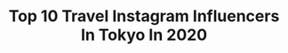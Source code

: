---
title: Top 10 Travel Instagram Influencers In Tokyo In 2020
description: >-
  Find top travel Instagram influencers in Tokyo in 2020. Most popular hashtags: #tokyo #japan #traveltokyo #retrip.
platform: Instagram
profiles:
  - username: "chifan_07"
    fullname: >-
      Chifan
    location: "Japan"
    followers: 6963
    engagement: 545
    commentsToLikes: 0.039173
    id: ck5chuzsfrip40i1148rh4kgs
    verified: false
    hashtags: "#taipei, #couplelife, #inspirationcultmag, #streetphotography"
  - username: "__butterfly67__"
    fullname: >-
      こーさ | Kosa
    location: "Japan"
    followers: 6799
    engagement: 1769
    commentsToLikes: 0.008876
    id: ck8sxm9lahv1j0j78lgvmn18u
    verified: false
    hashtags: "#nature, #awesometravel, #earth, #travel"
  - username: "mousgamee"
    fullname: >-
      Just Mouss' ✌🏽👍🏽
    location: "Japan"
    followers: 2385
    engagement: 869
    commentsToLikes: 0.106283
    id: ck6u3daidx5js0j71wjv4n3kb
    verified: false
    hashtags: "#share, #afro, #challenge, #chopdaily"
  - username: "arielbissett"
    fullname: >-
      Ariel Bissett
    location: "Japan"
    followers: 63646
    engagement: 953
    commentsToLikes: 0.009969
    id: ck1376yexa3hl0i19vwto0bpu
    verified: true
    hashtags: "#merinowool, #bookshelfdesign, #visitjapan, #visittokyo"
  - username: "masashikuramochi"
    fullname: >-
      東京の夜景が好きな人 ᴳⁱᶠᵗ ᶠʳᵒᵐ ᴶᵃᵖᵃⁿ
    location: "Japan"
    followers: 12744
    engagement: 1136
    commentsToLikes: 0.029999
    id: ck5pvjst6i8bg0i115jrscoc1
    verified: false
    hashtags: "#japan, #japanphoto, #discovertokyo, #moonshine"
  - username: "chihiro_in_japan"
    fullname: >-
      Chihiro🇯🇵
    location: "Japan"
    followers: 27236
    engagement: 960
    commentsToLikes: 0.013590
    id: ck0w40updw8dc0i19p9jlmg9n
    verified: false
    hashtags: "#japan, #discoverjapan, #hypebeastjp, #tokyostreets"
  - username: "eatswithkayli"
    fullname: >-
      Kayli | Melbourne Foodie
    location: "Japan"
    followers: 7384
    engagement: 413
    commentsToLikes: 0.124122
    id: ck14joyuslglv0i19r3j5haud
    verified: false
    hashtags: "#stickyrice, #acaibowl, #heartymeal, #mochidonuts"
  - username: "tsubasa_h0215"
    fullname: >-
      つーちゃん🌵🌞
    location: "Japan"
    followers: 39532
    engagement: 92
    commentsToLikes: 0.013036
    id: ck8sy2k4yjicz0j78c9zq12h8
    verified: false
    hashtags: "#anap, #jewelry, #rnail, #rollen"
  - username: "moron_non"
    fullname: >-
      もろんのん
    location: "Japan"
    followers: 81481
    engagement: 150
    commentsToLikes: 0.005949
    id: ck0w1j1ohjl880i191z9t7ug3
    verified: false
    hashtags: "#mrcheesecake, #hironakaayaka, #filmisnotdead, #moronnon"
  - username: "watanabenagisa_"
    fullname: >-
      渡邊渚  Nagisa Watanabe
    location: "Japan"
    followers: 8731
    engagement: 1315
    commentsToLikes: 0.025373
    id: ck8t9ur6ypfir0j78qmbrdk6p
    verified: false
    hashtags: "#fashion, #coat, #2020, #desney"
---